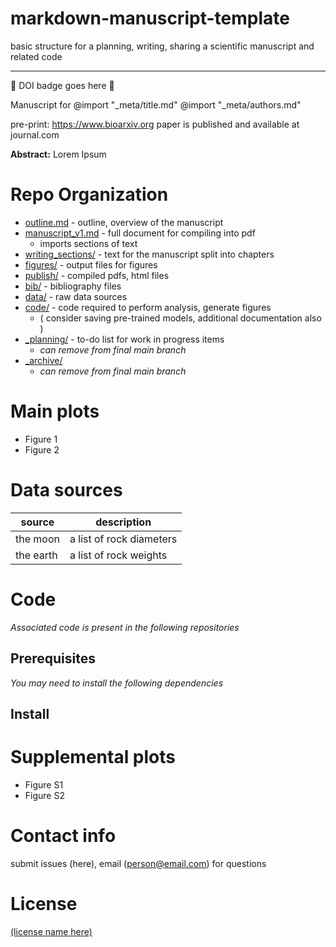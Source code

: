 # markdown-manuscript-template
basic structure for a planning, writing, sharing a scientific manuscript and related code

----
🚧 DOI badge goes here 🚧 

Manuscript for 
@import "_meta/title.md" 
@import "_meta/authors.md"

pre-print: https://www.bioarxiv.org
paper is published and available at journal.com

**Abstract:** Lorem Ipsum

# Repo Organization

- [outline.md](outline.md) - outline, overview of the manuscript
- [manuscript_v1.md](manuscript_v1.md) - full document for compiling into pdf
  - imports sections of text
- [writing_sections/](/writing_sections/0_abstract.md) - text for the manuscript split into chapters
- [figures/](figures/fig1_overview.png) - output files for figures
- [publish/](publish/example.pdf) - compiled pdfs, html files
- [bib/](bib/example.bib) - bibliography files
- [data/](data/README.md) - raw data sources
- [code/](code/setup.py) - code required to perform analysis, generate figures
  - ( consider saving pre-trained models, additional documentation also )
- [_planning/](_planning/to-do-list.md) - to-do list for work in progress items 
  - *can remove from final main branch*
- [_archive/](_archive/old_draft.txt)
  - *can remove from final main branch*


# Main plots 
- Figure 1
- Figure 2
# Data sources
| source    | description              |
| --------- | ------------------------ |
| the moon  | a list of rock diameters |
| the earth | a list of rock weights   |

# Code 
*Associated code is present in the following repositories* 

## Prerequisites
*You may need to install the following dependencies*

## Install



# Supplemental plots
- Figure S1
- Figure S2

# Contact info 
submit issues (here), email (person@email.com) for questions

# License

[(license name here)](LICENSE)
